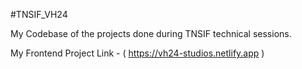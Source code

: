 #TNSIF_VH24

My Codebase of the projects done during TNSIF technical sessions.


My Frontend Project Link - ( https://vh24-studios.netlify.app )
